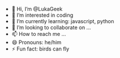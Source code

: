 - 👋 Hi, I’m @LukaGeek
- 👀 I’m interested in coding
- 🌱 I’m currently learning: javascript, python
- 💞️ I’m looking to collaborate on ...
- 📫 How to reach me ...
- 😄 Pronouns: he/him
- ⚡ Fun fact: birds can fly

